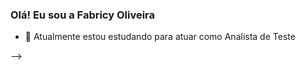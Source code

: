 ### Olá! Eu sou a Fabricy Oliveira

- 🐞 Atualmente estou estudando para atuar como Analista de Teste 

-->
